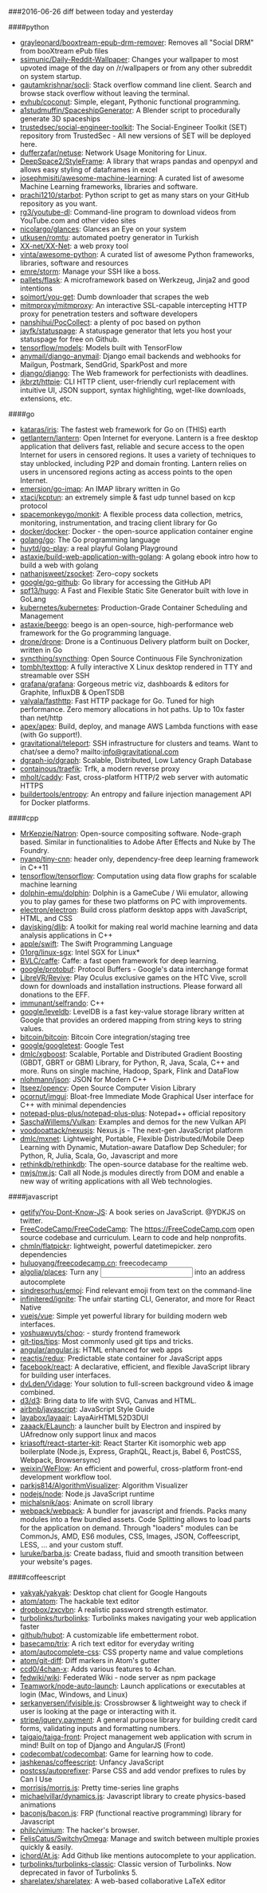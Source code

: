 ###2016-06-26
diff between today and yesterday

####python
* [grayleonard/booxtream-epub-drm-remover](https://github.com/grayleonard/booxtream-epub-drm-remover): Removes all "Social DRM" from booXtream ePub files
* [ssimunic/Daily-Reddit-Wallpaper](https://github.com/ssimunic/Daily-Reddit-Wallpaper): Changes your wallpaper to most upvoted image of the day on /r/wallpapers or from any other subreddit on system startup.
* [gautamkrishnar/socli](https://github.com/gautamkrishnar/socli): Stack overflow command line client. Search and browse stack overflow without leaving the terminal.
* [evhub/coconut](https://github.com/evhub/coconut): Simple, elegant, Pythonic functional programming.
* [a1studmuffin/SpaceshipGenerator](https://github.com/a1studmuffin/SpaceshipGenerator): A Blender script to procedurally generate 3D spaceships
* [trustedsec/social-engineer-toolkit](https://github.com/trustedsec/social-engineer-toolkit): The Social-Engineer Toolkit (SET) repository from TrustedSec - All new versions of SET will be deployed here.
* [dufferzafar/netuse](https://github.com/dufferzafar/netuse): Network Usage Monitoring for Linux.
* [DeepSpace2/StyleFrame](https://github.com/DeepSpace2/StyleFrame): A library that wraps pandas and openpyxl and allows easy styling of dataframes in excel
* [josephmisiti/awesome-machine-learning](https://github.com/josephmisiti/awesome-machine-learning): A curated list of awesome Machine Learning frameworks, libraries and software.
* [prachi1210/starbot](https://github.com/prachi1210/starbot):  Python script to get as many stars on your GitHub repository as you want.
* [rg3/youtube-dl](https://github.com/rg3/youtube-dl): Command-line program to download videos from YouTube.com and other video sites
* [nicolargo/glances](https://github.com/nicolargo/glances): Glances an Eye on your system
* [utkusen/romtu](https://github.com/utkusen/romtu): automated poetry generator in Turkish
* [XX-net/XX-Net](https://github.com/XX-net/XX-Net): a web proxy tool
* [vinta/awesome-python](https://github.com/vinta/awesome-python): A curated list of awesome Python frameworks, libraries, software and resources
* [emre/storm](https://github.com/emre/storm): Manage your SSH like a boss.
* [pallets/flask](https://github.com/pallets/flask): A microframework based on Werkzeug, Jinja2 and good intentions
* [soimort/you-get](https://github.com/soimort/you-get):  Dumb downloader that scrapes the web
* [mitmproxy/mitmproxy](https://github.com/mitmproxy/mitmproxy): An interactive SSL-capable intercepting HTTP proxy for penetration testers and software developers
* [nanshihui/PocCollect](https://github.com/nanshihui/PocCollect): a plenty of poc based on python
* [jayfk/statuspage](https://github.com/jayfk/statuspage): A statuspage generator that lets you host your statuspage for free on Github.
* [tensorflow/models](https://github.com/tensorflow/models): Models built with TensorFlow
* [anymail/django-anymail](https://github.com/anymail/django-anymail): Django email backends and webhooks for Mailgun, Postmark, SendGrid, SparkPost and more
* [django/django](https://github.com/django/django): The Web framework for perfectionists with deadlines.
* [jkbrzt/httpie](https://github.com/jkbrzt/httpie): CLI HTTP client, user-friendly curl replacement with intuitive UI, JSON support, syntax highlighting, wget-like downloads, extensions, etc.

####go
* [kataras/iris](https://github.com/kataras/iris): The fastest web framework for Go on (THIS) earth
* [getlantern/lantern](https://github.com/getlantern/lantern):  Open Internet for everyone. Lantern is a free desktop application that delivers fast, reliable and secure access to the open Internet for users in censored regions. It uses a variety of techniques to stay unblocked, including P2P and domain fronting. Lantern relies on users in uncensored regions acting as access points to the open Internet.
* [emersion/go-imap](https://github.com/emersion/go-imap): An IMAP library written in Go
* [xtaci/kcptun](https://github.com/xtaci/kcptun): an extremely simple & fast udp tunnel based on kcp protocol
* [spacemonkeygo/monkit](https://github.com/spacemonkeygo/monkit): A flexible process data collection, metrics, monitoring, instrumentation, and tracing client library for Go
* [docker/docker](https://github.com/docker/docker): Docker - the open-source application container engine
* [golang/go](https://github.com/golang/go): The Go programming language
* [huytd/go-play](https://github.com/huytd/go-play):  a real playful Golang Playground
* [astaxie/build-web-application-with-golang](https://github.com/astaxie/build-web-application-with-golang): A golang ebook intro how to build a web with golang
* [nathanjsweet/zsocket](https://github.com/nathanjsweet/zsocket): Zero-copy sockets
* [google/go-github](https://github.com/google/go-github): Go library for accessing the GitHub API
* [spf13/hugo](https://github.com/spf13/hugo): A Fast and Flexible Static Site Generator built with love in GoLang
* [kubernetes/kubernetes](https://github.com/kubernetes/kubernetes): Production-Grade Container Scheduling and Management
* [astaxie/beego](https://github.com/astaxie/beego): beego is an open-source, high-performance web framework for the Go programming language.
* [drone/drone](https://github.com/drone/drone): Drone is a Continuous Delivery platform built on Docker, written in Go
* [syncthing/syncthing](https://github.com/syncthing/syncthing): Open Source Continuous File Synchronization
* [tombh/texttop](https://github.com/tombh/texttop): A fully interactive X Linux desktop rendered in TTY and streamable over SSH
* [grafana/grafana](https://github.com/grafana/grafana): Gorgeous metric viz, dashboards & editors for Graphite, InfluxDB & OpenTSDB
* [valyala/fasthttp](https://github.com/valyala/fasthttp): Fast HTTP package for Go. Tuned for high performance. Zero memory allocations in hot paths. Up to 10x faster than net/http
* [apex/apex](https://github.com/apex/apex): Build, deploy, and manage AWS Lambda functions with ease (with Go support!).
* [gravitational/teleport](https://github.com/gravitational/teleport): SSH infrastructure for clusters and teams. Want to chat/see a demo? mailto:info@gravitational.com
* [dgraph-io/dgraph](https://github.com/dgraph-io/dgraph): Scalable, Distributed, Low Latency Graph Database
* [containous/traefik](https://github.com/containous/traefik): Trfk, a modern reverse proxy
* [mholt/caddy](https://github.com/mholt/caddy): Fast, cross-platform HTTP/2 web server with automatic HTTPS
* [buildertools/entropy](https://github.com/buildertools/entropy): An entropy and failure injection management API for Docker platforms.

####cpp
* [MrKepzie/Natron](https://github.com/MrKepzie/Natron): Open-source compositing software. Node-graph based. Similar in functionalities to Adobe After Effects and Nuke by The Foundry.
* [nyanp/tiny-cnn](https://github.com/nyanp/tiny-cnn): header only, dependency-free deep learning framework in C++11
* [tensorflow/tensorflow](https://github.com/tensorflow/tensorflow): Computation using data flow graphs for scalable machine learning
* [dolphin-emu/dolphin](https://github.com/dolphin-emu/dolphin): Dolphin is a GameCube / Wii emulator, allowing you to play games for these two platforms on PC with improvements.
* [electron/electron](https://github.com/electron/electron): Build cross platform desktop apps with JavaScript, HTML, and CSS
* [davisking/dlib](https://github.com/davisking/dlib): A toolkit for making real world machine learning and data analysis applications in C++
* [apple/swift](https://github.com/apple/swift): The Swift Programming Language
* [01org/linux-sgx](https://github.com/01org/linux-sgx): Intel SGX for Linux*
* [BVLC/caffe](https://github.com/BVLC/caffe): Caffe: a fast open framework for deep learning.
* [google/protobuf](https://github.com/google/protobuf): Protocol Buffers - Google's data interchange format
* [LibreVR/Revive](https://github.com/LibreVR/Revive): Play Oculus exclusive games on the HTC Vive, scroll down for downloads and installation instructions. Please forward all donations to the EFF.
* [immunant/selfrando](https://github.com/immunant/selfrando): C++
* [google/leveldb](https://github.com/google/leveldb): LevelDB is a fast key-value storage library written at Google that provides an ordered mapping from string keys to string values.
* [bitcoin/bitcoin](https://github.com/bitcoin/bitcoin): Bitcoin Core integration/staging tree
* [google/googletest](https://github.com/google/googletest): Google Test
* [dmlc/xgboost](https://github.com/dmlc/xgboost): Scalable, Portable and Distributed Gradient Boosting (GBDT, GBRT or GBM) Library, for Python, R, Java, Scala, C++ and more. Runs on single machine, Hadoop, Spark, Flink and DataFlow
* [nlohmann/json](https://github.com/nlohmann/json): JSON for Modern C++
* [Itseez/opencv](https://github.com/Itseez/opencv): Open Source Computer Vision Library
* [ocornut/imgui](https://github.com/ocornut/imgui): Bloat-free Immediate Mode Graphical User interface for C++ with minimal dependencies
* [notepad-plus-plus/notepad-plus-plus](https://github.com/notepad-plus-plus/notepad-plus-plus): Notepad++ official repository
* [SaschaWillems/Vulkan](https://github.com/SaschaWillems/Vulkan): Examples and demos for the new Vulkan API
* [voodooattack/nexusjs](https://github.com/voodooattack/nexusjs): Nexus.js - The next-gen JavaScript platform
* [dmlc/mxnet](https://github.com/dmlc/mxnet): Lightweight, Portable, Flexible Distributed/Mobile Deep Learning with Dynamic, Mutation-aware Dataflow Dep Scheduler; for Python, R, Julia, Scala, Go, Javascript and more
* [rethinkdb/rethinkdb](https://github.com/rethinkdb/rethinkdb): The open-source database for the realtime web.
* [nwjs/nw.js](https://github.com/nwjs/nw.js): Call all Node.js modules directly from DOM and enable a new way of writing applications with all Web technologies.

####javascript
* [getify/You-Dont-Know-JS](https://github.com/getify/You-Dont-Know-JS): A book series on JavaScript. @YDKJS on twitter.
* [FreeCodeCamp/FreeCodeCamp](https://github.com/FreeCodeCamp/FreeCodeCamp): The https://FreeCodeCamp.com open source codebase and curriculum. Learn to code and help nonprofits.
* [chmln/flatpickr](https://github.com/chmln/flatpickr): lightweight, powerful datetimepicker. zero dependencies
* [huluoyang/freecodecamp.cn](https://github.com/huluoyang/freecodecamp.cn): freecodecamp
* [algolia/places](https://github.com/algolia/places):  Turn any <input> into an address autocomplete
* [sindresorhus/emoj](https://github.com/sindresorhus/emoj): Find relevant emoji from text on the command-line      
* [infinitered/ignite](https://github.com/infinitered/ignite): The unfair starting CLI, Generator, and more for React Native
* [vuejs/vue](https://github.com/vuejs/vue): Simple yet powerful library for building modern web interfaces.
* [yoshuawuyts/choo](https://github.com/yoshuawuyts/choo):  - sturdy frontend framework
* [git-tips/tips](https://github.com/git-tips/tips): Most commonly used git tips and tricks.
* [angular/angular.js](https://github.com/angular/angular.js): HTML enhanced for web apps
* [reactjs/redux](https://github.com/reactjs/redux): Predictable state container for JavaScript apps
* [facebook/react](https://github.com/facebook/react): A declarative, efficient, and flexible JavaScript library for building user interfaces.
* [dvLden/Vidage](https://github.com/dvLden/Vidage): Your solution to full-screen background video & image combined.
* [d3/d3](https://github.com/d3/d3): Bring data to life with SVG, Canvas and HTML. 
* [airbnb/javascript](https://github.com/airbnb/javascript): JavaScript Style Guide
* [layabox/layaair](https://github.com/layabox/layaair): LayaAirHTML52D3DUI
* [zaaack/ELaunch](https://github.com/zaaack/ELaunch): a launcher built by Electron and inspired by UAfrednow only support linux and macos
* [kriasoft/react-starter-kit](https://github.com/kriasoft/react-starter-kit): React Starter Kit  isomorphic web app boilerplate (Node.js, Express, GraphQL, React.js, Babel 6, PostCSS, Webpack, Browsersync)
* [weixin/WeFlow](https://github.com/weixin/WeFlow): An efficient and powerful, cross-platform front-end development workflow tool.
* [parkjs814/AlgorithmVisualizer](https://github.com/parkjs814/AlgorithmVisualizer): Algorithm Visualizer
* [nodejs/node](https://github.com/nodejs/node): Node.js JavaScript runtime 
* [michalsnik/aos](https://github.com/michalsnik/aos): Animate on scroll library
* [webpack/webpack](https://github.com/webpack/webpack): A bundler for javascript and friends. Packs many modules into a few bundled assets. Code Splitting allows to load parts for the application on demand. Through "loaders" modules can be CommonJs, AMD, ES6 modules, CSS, Images, JSON, Coffeescript, LESS, ... and your custom stuff.
* [luruke/barba.js](https://github.com/luruke/barba.js): Create badass, fluid and smooth transition between your website's pages.

####coffeescript
* [yakyak/yakyak](https://github.com/yakyak/yakyak): Desktop chat client for Google Hangouts
* [atom/atom](https://github.com/atom/atom): The hackable text editor
* [dropbox/zxcvbn](https://github.com/dropbox/zxcvbn): A realistic password strength estimator.
* [turbolinks/turbolinks](https://github.com/turbolinks/turbolinks): Turbolinks makes navigating your web application faster
* [github/hubot](https://github.com/github/hubot): A customizable life embetterment robot.
* [basecamp/trix](https://github.com/basecamp/trix): A rich text editor for everyday writing
* [atom/autocomplete-css](https://github.com/atom/autocomplete-css): CSS property name and value completions
* [atom/git-diff](https://github.com/atom/git-diff): Diff markers in Atom's gutter
* [ccd0/4chan-x](https://github.com/ccd0/4chan-x): Adds various features to 4chan.
* [fedwiki/wiki](https://github.com/fedwiki/wiki): Federated Wiki - node server as npm package
* [Teamwork/node-auto-launch](https://github.com/Teamwork/node-auto-launch): Launch applications or executables at login (Mac, Windows, and Linux)
* [serkanyersen/ifvisible.js](https://github.com/serkanyersen/ifvisible.js): Crossbrowser & lightweight way to check if user is looking at the page or interacting with it.
* [stripe/jquery.payment](https://github.com/stripe/jquery.payment): A general purpose library for building credit card forms, validating inputs and formatting numbers.
* [taigaio/taiga-front](https://github.com/taigaio/taiga-front): Project management web application with scrum in mind! Built on top of Django and AngularJS (Front)
* [codecombat/codecombat](https://github.com/codecombat/codecombat): Game for learning how to code.
* [jashkenas/coffeescript](https://github.com/jashkenas/coffeescript): Unfancy JavaScript
* [postcss/autoprefixer](https://github.com/postcss/autoprefixer): Parse CSS and add vendor prefixes to rules by Can I Use
* [morrisjs/morris.js](https://github.com/morrisjs/morris.js): Pretty time-series line graphs
* [michaelvillar/dynamics.js](https://github.com/michaelvillar/dynamics.js): Javascript library to create physics-based animations
* [baconjs/bacon.js](https://github.com/baconjs/bacon.js): FRP (functional reactive programming) library for Javascript
* [philc/vimium](https://github.com/philc/vimium): The hacker's browser.
* [FelisCatus/SwitchyOmega](https://github.com/FelisCatus/SwitchyOmega): Manage and switch between multiple proxies quickly & easily.
* [ichord/At.js](https://github.com/ichord/At.js): Add Github like mentions autocomplete to your application.
* [turbolinks/turbolinks-classic](https://github.com/turbolinks/turbolinks-classic): Classic version of Turbolinks. Now deprecated in favor of Turbolinks 5.
* [sharelatex/sharelatex](https://github.com/sharelatex/sharelatex): A web-based collaborative LaTeX editor
